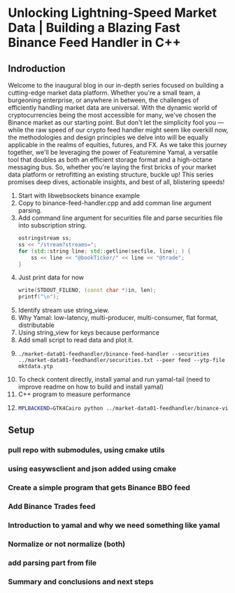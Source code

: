 # Unlocking Lightning-Speed Market Data | Building a Blazing Fast Binance Feed Handler in C++

## Indroduction

Welcome to the inaugural blog in our in-depth series focused on building a cutting-edge market data platform. Whether you're a small team, a burgeoning enterprise, or anywhere in between, the challenges of efficiently handling market data are universal. With the dynamic world of cryptocurrencies being the most accessible for many, we've chosen the Binance market as our starting point. But don't let the simplicity fool you &mdash; while the raw speed of our crypto feed handler might seem like overkill now, the methodologies and design principles we delve into will be equally applicable in the realms of equities, futures, and FX. As we take this journey together, we'll be leveraging the power of Featuremine Yamal, a versatile tool that doubles as both an efficient storage format and a high-octane messaging bus. So, whether you're laying the first bricks of your market data platform or retrofitting an existing structure, buckle up! This series promises deep dives, actionable insights, and best of all, blistering speeds!

1. Start with libwebsockets binance example
1. Copy to binance-feed-handler.cpp and add comman line argument parsing.
1. Add command line argument for securities file and parse securities file into subscription string.
    ```c++
    ostringstream ss;
    ss << "/stream?streams=";
    for (std::string line; std::getline(secfile, line); ) {
        ss << line << "@bookTicker/" << line << "@trade";
    }
    ```
1. Just print data for now
    ```c++
    write(STDOUT_FILENO, (const char *)in, len);
    printf("\n");
    ```
1. Identify stream use string_view.
1. Why Yamal: low-latency, multi-producer, multi-consumer, flat format, distributable
1. Using string_view for keys because performance
1. Add small script to read data and plot it.
1.
    ```
    ./market-data01-feedhandler/binance-feed-handler --securities ../market-data01-feedhandler/securities.txt --peer feed --ytp-file mktdata.ytp
    ```
1. To check content directly, install yamal and run yamal-tail (need to improve readme on how to build and install yamal)
1. C++ program to measure performance
1.
    ```bash
    MPLBACKEND=GTK4Cairo python ../market-data01-feedhandler/binance-view.py --ytp-file mktdata.ytp --security btcusdt
    ```

## Setup
### pull repo with submodules, using cmake utils
### using easywsclient and json added using cmake
### Create a simple program that gets Binance BBO feed
### Add Binance Trades feed
### Introduction to yamal and why we need something like yamal
### Normalize or not normalize (both)
### add parsing part from file
### Summary and conclusions and next steps